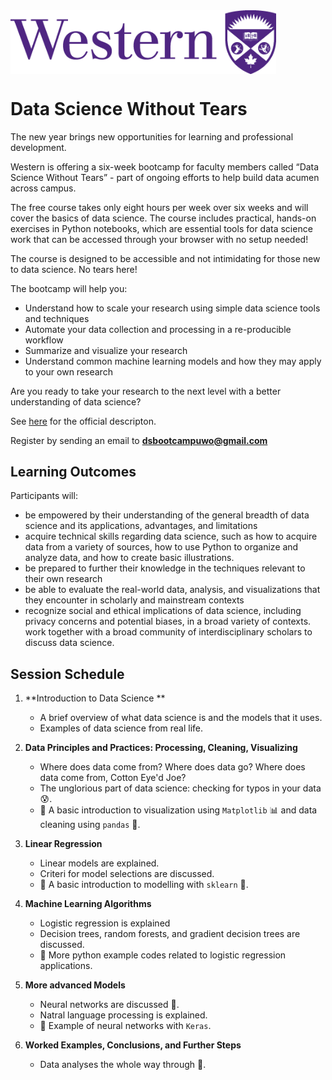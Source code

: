 <img align="center" src="western_logo.png" width=425px>

# Data Science Without Tears


The new year brings new opportunities for learning and professional development.
 
Western is offering a six-week bootcamp for faculty members called “Data Science Without Tears” - part of ongoing efforts to help build data acumen across campus.
 
The free course takes only eight hours per week over six weeks and will cover the basics of data science. The course includes practical, hands-on exercises in Python notebooks, which are essential tools for data science work that can be accessed through your browser with no setup needed!
 
The course is designed to be accessible and not intimidating for those new to data science. No tears here!
 
The bootcamp will help you:
 
- Understand how to scale your research using simple data science tools and techniques
- Automate your data collection and processing in a re-producible workflow
- Summarize and visualize your research
- Understand common machine learning models and how they may apply to your own research
 
Are you ready to take your research to the next level with a better understanding of data science?

See [here](https://www.uwo.ca/datastrategy/data-bootcamp/) for the official descripton.

Register by sending an email to **dsbootcampuwo@gmail.com**

## Learning Outcomes

Participants will:

- be empowered by their understanding of the general breadth of data science and its applications, advantages, and limitations
- acquire technical skills regarding data science, such as how to acquire data from a variety of sources, how to use Python to organize and analyze data, and how to create basic illustrations.
- be prepared to further their knowledge in the techniques relevant to their own research
- be able to evaluate the real-world data, analysis, and visualizations that they encounter in scholarly and mainstream contexts
- recognize social and ethical implications of data science, including privacy concerns and potential biases, in a broad variety of contexts.
work together with a broad community of interdisciplinary scholars to discuss data science.



## Session Schedule

1. **Introduction to Data Science **
    - A brief overview of what data science is and the models that it uses.
    - Examples of data science from real life.
    
2. **Data Principles and Practices: Processing, Cleaning, Visualizing**
    - Where does data come from? Where does data go? Where does data come from, Cotton Eye'd Joe?
    - The unglorious part of data science: checking for typos in your data :cold_sweat:.
    - :snake: A basic introduction to visualization using `Matplotlib` :bar_chart: and data cleaning using `pandas` :panda_face:.
3. **Linear Regression**
    - Linear models are explained.
    - Criteri for model selections are discussed.
    - :snake: A basic introduction to modelling with `sklearn` :microscope:.
4. **Machine Learning Algorithms**
    - Logistic regression is explained
    - Decision trees, random forests, and gradient decision trees are discussed. 
    - :snake: More python example codes related to logistic regression applications.
5. **More advanced Models**
    - Neural networks are discussed :crown:.
    - Natral language processing is explained.
    - :snake: Example of neural networks with `Keras`.
6. **Worked Examples, Conclusions, and Further Steps**
    - Data analyses the whole way through :crown:.
